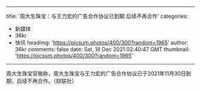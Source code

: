 
---
title: '周大生珠宝：与王力宏的广告合作协议已到期 后续不再合作'
categories: 
 - 新媒体
 - 36kr
 - 快讯
headimg: 'https://picsum.photos/400/300?random=1965'
author: 36kr
comments: false
date: Sat, 18 Dec 2021 02:40:47 GMT
thumbnail: 'https://picsum.photos/400/300?random=1965'
---

<div>   
周大生珠宝官微称，周大生珠宝与王力宏的广告合作协议已于2021年11月30日到期，后续不再合作。（财联社）  
</div>
            